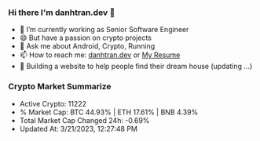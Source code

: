 ### Hi there I'm danhtran.dev 👋

- 🔭 I’m currently working as Senior Software Engineer
- 😄 But have a passion on crypto projects
- 💬 Ask me about Android, Crypto, Running 
- 📫 How to reach me: <a href="https://danhtran.dev" target="_blank">danhtran.dev</a> or <a href="Dan-Resume.pdf" target="_blank">My Resume</a>
- 🌱 Building a website to help people find their dream house (updating ...)

### Crypto Market Summarize
- Active Crypto: 11222
- % Market Cap: BTC 44.93% | ETH 17.61% | BNB 4.39%
- Total Market Cap Changed 24h: -0.69%
- Updated At: 3/21/2023, 12:27:48 PM
